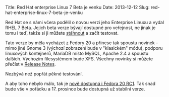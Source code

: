 Title: Red Hat enterprise Linux 7 Beta je venku
Date: 2013-12-12
Slug: red-hat-enterprise-linux-7-beta-je-venku

Red Hat se s námi včera podělil o novou verzi jeho Enterprise Linuxu a vydal RHEL 7 Beta. Jejich beta verze bývají dostupné pro veřejnost, ne jinak je tomu i teď, takže si ji můžete [stáhnout](https://access.redhat.com/site/products/Red_Hat_Enterprise_Linux/Get-Beta) a začít testovat. 

Tato verze by měla vycházet z Fedory 20 a přinese tak spoustu novinek - mimo jiné Gnome 3 (výchozí zobrazení bude v "klasickém" módu), podporu linuxových kontejnerů, MariaDB místo MySQL, Apache 2.4 a spoustu dalších. Výchozím filesystémem bude XFS. Všechny novinky si můžete přečíst v [Release Notes](https://access.redhat.com/site/documentation/en-US/Red_Hat_Enterprise_Linux/7-Beta/html/7.0_Release_Notes/index.html).

Nezbývá než popřát pěkné testování.

A aby toho nebylo málo, tak je [nově dostupná i Fedora 20 RC1](http://fedora.cz/fedora-20-rc1-je-na-svete/). Tak snad bude vše v pořádku a 17. prosince bude dostupná už stabilní verze.
